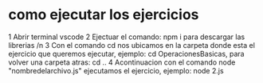 # como ejecutar los ejercicios
 
 1 Abrir terminal vscode
 2 Ejectuar el comando: npm i para descargar las librerias /n
 3 Con el comando cd nos ubicamos en la carpeta donde esta el ejercicio que queremos ejecutar, ejemplo: cd OperacionesBasicas, para volver una carpeta atras: cd ..
 4 Acontinuacion con el comando node "nombredelarchivo.js" ejecutamos el ejercicio, ejemplo: node 2.js
